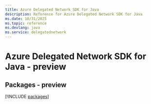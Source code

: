```yaml
---
title: Azure Delegated Network SDK for Java
description: Reference for Azure Delegated Network SDK for Java
ms.date: 10/31/2025
ms.topic: reference
ms.devlang: java
ms.service: delegatednetwork
---
```

# Azure Delegated Network SDK for Java - preview
## Packages - preview
[!INCLUDE [packages](delegated-network-index.md)]